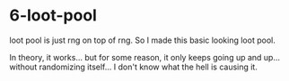 # 6-loot-pool
loot pool is just rng on top of rng. So I made this basic looking loot pool.

In theory, it works... but for some reason, it only keeps going up and up...
without randomizing itself... I don't know what the hell is causing it.
